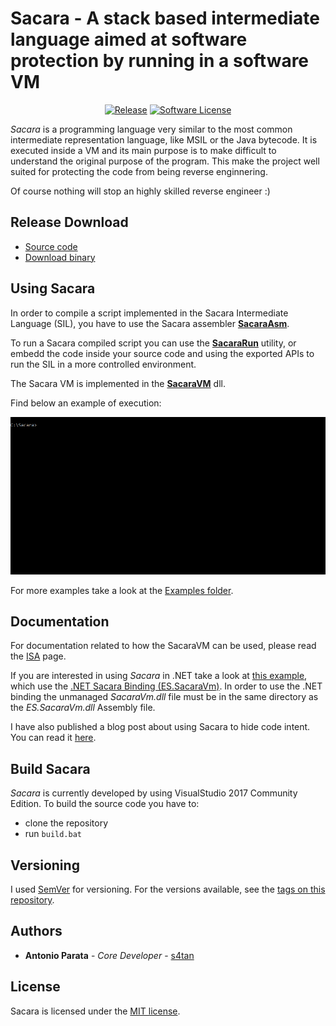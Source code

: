# Sacara - A stack based intermediate language aimed at software protection by running in a software VM

 <p align="center">
    <a href="https://github.com/enkomio/sacara/releases/latest"><img alt="Release" src="https://img.shields.io/github/release/enkomio/sacara.svg?svg=true"></a>   
    <a href="https://github.com/enkomio/sacara/blob/master/LICENSE.md"><img alt="Software License" src="https://img.shields.io/badge/License-CC%20BY%204.0-brightgreen.svg"></a>
  </p>
 
_Sacara_ is a programming language very similar to the most common intermediate representation language, like MSIL or the Java bytecode. 
It is executed inside a VM and its main purpose is to make difficult to understand the original purpose of the program.
This make the project well suited for protecting the code from being reverse enginnering. 

Of course nothing will stop an highly skilled reverse engineer :)

## Release Download
 - [Source code][1]
 - [Download binary][2]
 
## Using Sacara

In order to compile a script implemented in the Sacara Intermediate Language (SIL), you have to use the Sacara assembler <a href="https://github.com/enkomio/sacara/tree/master/Src/SacaraAsm">**SacaraAsm**</a>. 

To run a Sacara compiled script you can use the <a href="https://github.com/enkomio/sacara/tree/master/Src/SacaraRun">**SacaraRun**</a> utility, or embedd the code inside your source code and using the exported APIs to run the SIL in a more controlled environment.

The Sacara VM is implemented in the <a href="https://github.com/enkomio/sacara/tree/master/Src/SacaraVm">**SacaraVM**</a> dll.

Find below an example of execution:

<img src="https://raw.githubusercontent.com/enkomio/media/master/sacara/sacara_run.gif" />

For more examples take a look at the <a href="https://github.com/enkomio/sacara/tree/master/Src/Examples">Examples folder</a>.

## Documentation

For documentation related to how the SacaraVM can be used, please read the [ISA][3] page. 

If you are interested in using _Sacara_ in .NET take a look at <a href='https://github.com/enkomio/sacara/blob/master/Src/Examples/DotNetBinding/Program.fs'>this example</a>, which use the <a href='https://github.com/enkomio/sacara/tree/master/Src/ES.SacaraVm'>.NET Sacara Binding (ES.SacaraVm)</a>. In order to use the .NET binding the unmanaged _SacaraVm.dll_ file must be in the same directory as the _ES.SacaraVm.dll_ Assembly file.


I have also published a blog post about using Sacara to hide code intent. You can read it <a href="http://antonioparata.blogspot.com/2018/11/sacara-vm-vs-antivirus-industry.html">here</a>.

## Build Sacara
_Sacara_ is currently developed by using VisualStudio 2017 Community Edition. To build the source code you have to:
* clone the repository
* run ``build.bat``

## Versioning

I used [SemVer](http://semver.org/) for versioning. For the versions available, see the [tags on this repository](https://github.com/enkomio/sacara/tags). 

## Authors

* **Antonio Parata** - *Core Developer* - [s4tan](https://twitter.com/s4tan)

## License

Sacara is licensed under the [MIT license](LICENSE.TXT).

  [1]: https://github.com/enkomio/sacara/tree/master/Src
  [2]: https://github.com/enkomio/sacara/releases/latest
  [3]: https://github.com/enkomio/sacara/blob/master/ISA.md
